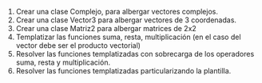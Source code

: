 1. Crear una clase Complejo, para albergar vectores complejos.
2. Crear una clase Vector3 para albergar vectores de 3 coordenadas.
3. Crear una clase Matriz2 para albergar matrices de 2x2
4. Templatizar las funciones suma, resta, multiplicación (en el caso del vector debe ser el producto vectorial)
5. Resolver las funciones templatizadas con sobrecarga de los operadores suma, resta y multiplicación.
6. Resolver las funciones templatizadas particularizando la plantilla.